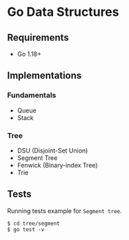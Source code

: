 # Go Data Structures

## Requirements

- Go 1.18+

## Implementations

### Fundamentals

- Queue
- Stack

### Tree

- DSU (Disjoint-Set Union)
- Segment Tree
- Fenwick (Binary-index Tree)
- Trie

## Tests

Running tests example for `Segment tree`.

```
$ cd tree/segment
$ go test -v
```
